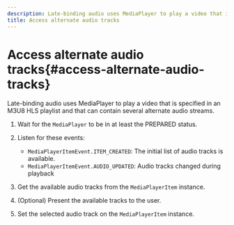```yaml
---
description: Late-binding audio uses MediaPlayer to play a video that is specified in an M3U8 HLS playlist and that can contain several alternate audio streams.
title: Access alternate audio tracks
---
```


# Access alternate audio tracks{#access-alternate-audio-tracks}

Late-binding audio uses MediaPlayer to play a video that is specified in an M3U8 HLS playlist and that can contain several alternate audio streams.

1. Wait for the `MediaPlayer` to be in at least the PREPARED status.
1. Listen for these events:

    * `MediaPlayerItemEvent.ITEM_CREATED`: The initial list of audio tracks is available.
    * `MediaPlayerItemEvent.AUDIO_UPDATED`: Audio tracks changed during playback

1. Get the available audio tracks from the `MediaPlayerItem` instance.
1. (Optional) Present the available tracks to the user.
1. Set the selected audio track on the `MediaPlayerItem` instance.
